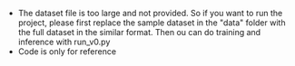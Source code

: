 - The dataset file is too large and not provided. So if you want to run the project, please first replace the sample dataset in the "data" folder with the full dataset in the similar format. Then ou can do training and inference with run_v0.py
- Code is only for reference

